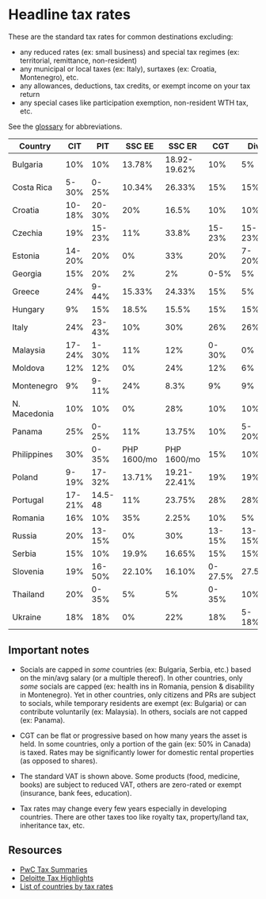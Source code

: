 # Headline tax rates

These are the standard tax rates for common destinations excluding:

- any reduced rates (ex: small business) and special tax regimes (ex: territorial, remittance, non-resident)
- any municipal or local taxes (ex: Italy), surtaxes (ex: Croatia, Montenegro), etc.
- any allowances, deductions, tax credits, or exempt income on your tax return
- any special cases like participation exemption, non-resident WTH tax, etc.

See the [glossary](./glossary.md) for abbreviations.

| Country      | CIT    | PIT     | SSC EE      | SSC ER       | CGT     | Div    | Int    | VAT |
| ------------ | ------ | ------- | ----------- | ------------ | ------- | ------ | ------ | --- |
| Bulgaria     | 10%    | 10%     | 13.78%      | 18.92-19.62% | 10%     | 5%     | 8%     | 20% |
| Costa Rica   | 5-30%  | 0-25%   | 10.34%      | 26.33%       | 15%     | 15%    | 15%    | 13% |
| Croatia      | 10-18% | 20-30%  | 20%         | 16.5%        | 10%     | 10%    | 10%    | 25% |
| Czechia      | 19%    | 15-23%  | 11%         | 33.8%        | 15-23%  | 15-23% | 15-23% | 21% |
| Estonia      | 14-20% | 20%     | 0%          | 33%          | 20%     | 7-20%  | 20%    | 20% |
| Georgia      | 15%    | 20%     | 2%          | 2%           | 0-5%    | 5%     | 5%     | 18% |
| Greece       | 24%    | 9-44%   | 15.33%      | 24.33%       | 15%     | 5%     | 15%    | 24% |
| Hungary      | 9%     | 15%     | 18.5%       | 15.5%        | 15%     | 15%    | 15%    | 27% |
| Italy        | 24%    | 23-43%  | 10%         | 30%          | 26%     | 26%    | 26%    | 22% |
| Malaysia     | 17-24% | 1-30%   | 11%         | 12%          | 0-30%   | 0%     | 0%     | 10% |
| Moldova      | 12%    | 12%     | 0%          | 24%          | 12%     | 6%     | 12%    | 20% |
| Montenegro   | 9%     | 9-11%   | 24%         | 8.3%         | 9%      | 9%     | 9%     | 21% |
| N. Macedonia | 10%    | 10%     | 0%          | 28%          | 10%     | 10%    | 10%    | 18% |
| Panama       | 25%    | 0-25%   | 11%         | 13.75%       | 10%     | 5-20%  | 12.5%  | 7%  |
| Philippines  | 30%    | 0-35%   | PHP 1600/mo | PHP 1600/mo  | 15%     | 10%    | 0-20%  | 12% |
| Poland       | 9-19%  | 17-32%  | 13.71%      | 19.21-22.41% | 19%     | 19%    | 19%    | 23% |
| Portugal     | 17-21% | 14.5-48 | 11%         | 23.75%       | 28%     | 28%    | 28%    | 23% |
| Romania      | 16%    | 10%     | 35%         | 2.25%        | 10%     | 5%     | 10%    | 19% |
| Russia       | 20%    | 13-15%  | 0%          | 30%          | 13-15%  | 13-15% | 13-15% | 20% |
| Serbia       | 15%    | 10%     | 19.9%       | 16.65%       | 15%     | 15%    | 15%    | 20% |
| Slovenia     | 19%    | 16-50%  | 22.10%      | 16.10%       | 0-27.5% | 27.5%  | 27.5%  | 22% |
| Thailand     | 20%    | 0-35%   | 5%          | 5%           | 0-35%   | 10%    | 15%    | 10% |
| Ukraine      | 18%    | 18%     | 0%          | 22%          | 18%     | 5-18%  | 18%    | 20% |

## Important notes

- Socials are capped in _some_ countries (ex: Bulgaria, Serbia, etc.) based on the min/avg salary (or a multiple thereof). In other countries, only _some_ socials are capped (ex: health ins in Romania, pension & disability in Montenegro). Yet in other countries, only citizens and PRs are subject to socials, while temporary residents are exempt (ex: Bulgaria) or can contribute voluntarily (ex: Malaysia). In others, socials are not capped (ex: Panama).

- CGT can be flat or progressive based on how many years the asset is held. In some countries, only a portion of the gain (ex: 50% in Canada) is taxed. Rates may be significantly lower for domestic rental properties (as opposed to shares).

- The standard VAT is shown above. Some products (food, medicine, books) are subject to reduced VAT, others are zero-rated or exempt (insurance, bank fees, education).

- Tax rates may change every few years especially in developing countries. There are other taxes too like royalty tax, property/land tax, inheritance tax, etc.

## Resources

- [PwC Tax Summaries](https://taxsummaries.pwc.com/)
- [Deloitte Tax Highlights](https://dits.deloitte.com/#TaxGuides)
- [List of countries by tax rates](https://en.wikipedia.org/wiki/List_of_countries_by_tax_rates)
